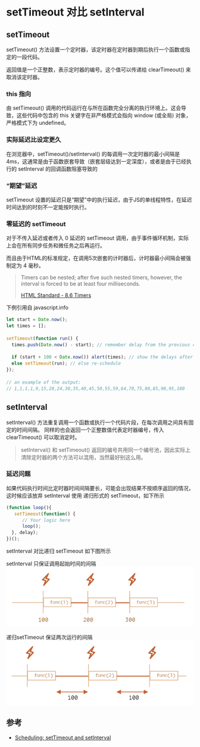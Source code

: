 # setTimeout 对比 setInterval
## setTimeout
setTimeout() 方法设置一个定时器，该定时器在定时器到期后执行一个函数或指定的一段代码。

返回值是一个正整数，表示定时器的编号。这个值可以传递给 clearTimeout() 来取消该定时器。

### this 指向
由 setTimeout() 调用的代码运行在与所在函数完全分离的执行环境上。这会导致，这些代码中包含的 this 关键字在非严格模式会指向 window (或全局) 对象，严格模式下为  undefined。

### 实际延迟比设定更久
在浏览器中，setTimeout()/setInterval() 的每调用一次定时器的最小间隔是 4ms，这通常是由于函数嵌套导致（嵌套层级达到一定深度），或者是由于已经执行的 setInterval 的回调函数阻塞导致的

### “期望”延迟
setTimeout 设置的延迟只是“期望”中的执行延迟，由于JS的单线程特性，在延迟时间达到的时刻不一定能按时执行。

### 零延迟的 setTimeout
对于不传入延迟或者传入 0 延迟的 setTimeout 调用，由于事件循环机制，实际上会在所有同步任务和微任务之后再运行。

而且由于HTML的标准规定，在调用5次嵌套的计时器后，计时器最小间隔会被强制定为 4 毫秒。

> Timers can be nested; after five such nested timers, however, the interval is forced to be at least four milliseconds.
> 
> [HTML Standard - 8.6 Timers](https://html.spec.whatwg.org/multipage/timers-and-user-prompts.html#timers)

下例引用自 javascript.info 
```js
let start = Date.now();
let times = [];

setTimeout(function run() {
  times.push(Date.now() - start); // remember delay from the previous call

  if (start + 100 < Date.now()) alert(times); // show the delays after 100ms
  else setTimeout(run); // else re-schedule
});

// an example of the output:
// 1,1,1,1,9,15,20,24,30,35,40,45,50,55,59,64,70,75,80,85,90,95,100
```


## setInterval
setInterval() 方法重复调用一个函数或执行一个代码片段，在每次调用之间具有固定的时间间隔。 同样的也会返回一个正整数值代表定时器编号，传入 clearTimeout() 可以取消定时。

> setInterval() 和 setTimeout() 返回的编号共用同一个编号池，因此实际上清除定时器的两个方法可以混用，当然最好别这么用。


### 延迟问题
如果代码执行时间比定时器时间间隔要长，可能会出现结果不按顺序返回的情况，这时候应该放弃 setInterval 使用 递归形式的 setTimeout，如下所示
```js
(function loop(){
   setTimeout(function() {
      // Your logic here
      loop();
  }, delay);
})();
```

setInterval 对比递归 setTimeout 如下图所示

setInterval 只保证调用起始时间的间隔
![img](../static/setInterval.png)

递归setTimeout 保证两次运行的间隔
![img](../static/setTimeout.png)


## 参考
- [Scheduling: setTimeout and setInterval](https://javascript.info/settimeout-setinterval)
